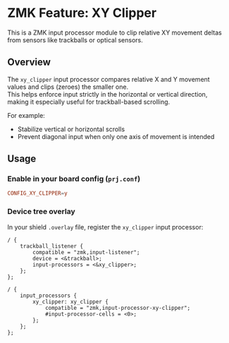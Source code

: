 # ZMK Feature: XY Clipper

This is a ZMK input processor module to clip relative XY movement deltas from sensors like trackballs or optical sensors.

## Overview

The `xy_clipper` input processor compares relative X and Y movement values and clips (zeroes) the smaller one.  
This helps enforce input strictly in the horizontal or vertical direction, making it especially useful for trackball-based scrolling.

For example:
- Stabilize vertical or horizontal scrolls
- Prevent diagonal input when only one axis of movement is intended

## Usage

### Enable in your board config (`prj.conf`)

```conf
CONFIG_XY_CLIPPER=y
```

### Device tree overlay

In your shield `.overlay` file, register the `xy_clipper` input processor:

```dts
/ {
    trackball_listener {
        compatible = "zmk,input-listener";
        device = <&trackball>;
        input-processors = <&xy_clipper>;
    };
};

/ {
    input_processors {
        xy_clipper: xy_clipper {
            compatible = "zmk,input-processor-xy-clipper";
            #input-processor-cells = <0>;
        };
    };
};
```
